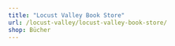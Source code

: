 ```yaml
---
title: "Locust Valley Book Store"
url: /locust-valley/locust-valley-book-store/
shop: Bücher
---
```


